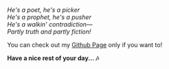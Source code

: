 _He's a poet, he's a picker<br>
He's a prophet, he's a pusher<br>
He's a walkin' contradiction—<br>
Partly truth and partly fiction!_

You can check out my [Github Page](https://prottoyfuad.github.io/) only if you want to!

**Have a nice rest of your day... 🎶**
